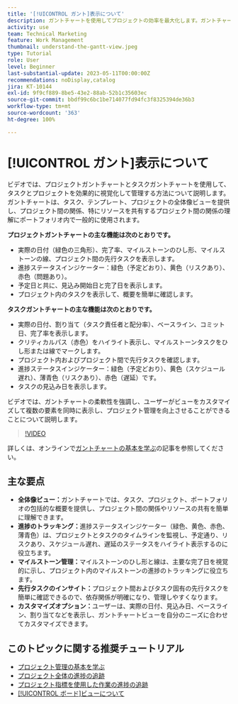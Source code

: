 ```yaml
---
title: '[!UICONTROL ガント]表示について'
description: ガントチャートを使用してプロジェクトの効率を最大化します。ガントチャートは、全体像ビュー、進捗のトラッキング、マイルストーンの管理、先行タスクのインサイト、カスタマイズ可能なオプションを提供して、タスクとリソースの管理を効率化します。
activity: use
team: Technical Marketing
feature: Work Management
thumbnail: understand-the-gantt-view.jpeg
type: Tutorial
role: User
level: Beginner
last-substantial-update: 2023-05-11T00:00:00Z
recommendations: noDisplay,catalog
jira: KT-10144
exl-id: 9f9cf889-8be5-43e2-88ab-52b1c35603ec
source-git-commit: bbdf99c6bc1be714077fd94fc3f8325394de36b3
workflow-type: tm+mt
source-wordcount: '363'
ht-degree: 100%

---
```


# [!UICONTROL ガント]表示について

ビデオでは、プロジェクトガントチャートとタスクガントチャートを使用して、タスクとプロジェクトを効果的に視覚化して管理する方法について説明します。ガントチャートは、タスク、テンプレート、プロジェクトの全体像ビューを提供し、プロジェクト間の関係、特にリソースを共有するプロジェクト間の関係の理解にポートフォリオ内で一般的に使用されます。

**プロジェクトガントチャートの主な機能は次のとおりです。**

* 実際の日付（緑色の三角形）、完了率、マイルストーンのひし形、マイルストーンの線、プロジェクト間の先行タスクを表示します。
* 進捗ステータスインジケーター：緑色（予定どおり）、黄色（リスクあり）、赤色（問題あり）。
* 予定日と共に、見込み開始日と完了日を表示します。
* プロジェクト内のタスクを表示して、概要を簡単に確認します。

**タスクガントチャートの主な機能は次のとおりです。**

* 実際の日付、割り当て（タスク責任者と配分率）、ベースライン、コミット日、完了率を表示します。
* クリティカルパス（赤色）をハイライト表示し、マイルストーンタスクをひし形または線でマークします。
* プロジェクト内およびプロジェクト間で先行タスクを確認します。
* 進捗ステータスインジケーター：緑色（予定どおり）、黄色（スケジュール遅れ）、薄青色（リスクあり）、赤色（遅延）です。
* タスクの見込み日を表示します。

ビデオでは、ガントチャートの柔軟性を強調し、ユーザーがビューをカスタマイズして複数の要素を同時に表示し、プロジェクト管理を向上させることができることについて説明します。

>[!VIDEO](https://video.tv.adobe.com/v/3419304/?quality=12&learn=on&enablevpops=1)

詳しくは、オンラインで[ガントチャートの基本を学ぶ](https://experienceleague.adobe.com/docs/workfront/using/manage-work/the-gantt-chart/gantt-chart-overview/get-started-with-gantt.html?lang=)の記事を参照してください。

## 主な要点

* **全体像ビュー：**&#x200B;ガントチャートでは、タスク、プロジェクト、ポートフォリオの包括的な概要を提供し、プロジェクト間の関係やリソースの共有を簡単に理解できます。
* **進捗のトラッキング：**&#x200B;進捗ステータスインジケーター（緑色、黄色、赤色、薄青色）は、プロジェクトとタスクのタイムラインを監視し、予定通り、リスクあり、スケジュール遅れ、遅延のステータスをハイライト表示するのに役立ちます。
* **マイルストーン管理：**&#x200B;マイルストーンのひし形と線は、主要な完了日を視覚的に示し、プロジェクト内のマイルストーンの進捗のトラッキングに役立ちます。
* **先行タスクのインサイト：**&#x200B;プロジェクト間およびタスク固有の先行タスクを簡単に確認できるので、依存関係が明確になり、管理しやすくなります。
* **カスタマイズオプション：**&#x200B;ユーザーは、実際の日付、見込み日、ベースライン、割り当てなどを表示し、ガントチャートビューを自分のニーズに合わせてカスタマイズできます。


## このトピックに関する推奨チュートリアル

* [プロジェクト管理の基本を学ぶ](/help/manage-work/projects/getting-started-manage-a-project.md)
* [プロジェクト全体の進捗の追跡](/help/manage-work/projects/track-overall-project-progress.md)
* [プロジェクト指標を使用した作業の進捗の追跡](/help/manage-work/projects/track-work-progress-with-project-metrics.md)
* [[!UICONTROL ボード]ビューについて](/help/manage-work/projects/understand-the-board-view.md)
